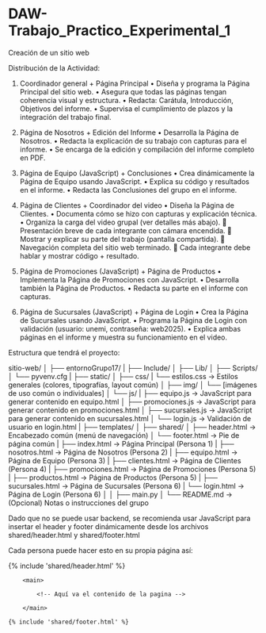 # DAW-Trabajo_Practico_Experimental_1
Creación de un sitio web

Distribución de la Actividad:
1.	Coordinador general + Página Principal
    •	Diseña y programa la Página Principal del sitio web.
    •	Asegura que todas las páginas tengan coherencia visual y estructura.
    •	Redacta: Carátula, Introducción, Objetivos del informe.
    •	Supervisa el cumplimiento de plazos y la integración del trabajo final.

2.	Página de Nosotros + Edición del Informe
    •	Desarrolla la Página de Nosotros.
    •	Redacta la explicación de su trabajo con capturas para el informe.
    •	Se encarga de la edición y compilación del informe completo en PDF.

3.	Página de Equipo (JavaScript) + Conclusiones
    •	Crea dinámicamente la Página de Equipo usando JavaScript.
    •	Explica su código y resultados en el informe.
    •	Redacta las Conclusiones del grupo en el informe.

4.	Página de Clientes + Coordinador del video
    •	Diseña la Página de Clientes.
    •	Documenta cómo se hizo con capturas y explicación técnica.
    •	Organiza la carga del video grupal (ver detalles más abajo).
        	Presentación breve de cada integrante con cámara encendida.
        	Mostrar y explicar su parte del trabajo (pantalla compartida).
        	Navegación completa del sitio web terminado.
        	Cada integrante debe hablar y mostrar código + resultado.

5.	Página de Promociones (JavaScript) + Página de Productos
    •	Implementa la Página de Promociones con JavaScript.
    •	Desarrolla también la Página de Productos.
    •	Redacta su parte en el informe con capturas.

6.	Página de Sucursales (JavaScript) + Página de Login
    •	Crea la Página de Sucursales usando JavaScript.
    •	Programa la Página de Login con validación (usuario: unemi, contraseña: web2025).
    •	Explica ambas páginas en el informe y muestra su funcionamiento en el video.


Estructura que tendrá el proyecto:

sitio-web/
│
├── entornoGrupo17/
|   ├── Include/
│   ├── Lib/
│   ├── Scripts/
│   └── pyvenv.cfg
|
├── static/
│   ├── css/
|       └── estilos.css            → Estilos generales (colores, tipografías, layout común)
│   ├── img/
│       └── [imágenes de uso común o individuales]
│   └── js/
|       ├── equipo.js              → JavaScript para generar contenido en equipo.html
│       ├── promociones.js         → JavaScript para generar contenido en promociones.html
│       ├── sucursales.js          → JavaScript para generar contenido en sucursales.html
│       └── login.js               → Validación de usuario en login.html
|
├── templates/
│   ├── shared/
│       ├── header.html            → Encabezado común (menú de navegación)
│       └── footer.html            → Pie de página común
|   ├── index.html                 → Página Principal (Persona 1)
|   ├── nosotros.html              → Página de Nosotros (Persona 2)
|   ├── equipo.html                → Página de Equipo (Persona 3)
|   ├── clientes.html              → Página de Clientes (Persona 4)
|   ├── promociones.html           → Página de Promociones (Persona 5)
|   ├──  productos.html            → Página de Productos (Persona 5)
|   ├── sucursales.html            → Página de Sucursales (Persona 6)
|   └── login.html                 → Página de Login (Persona 6)
│
│
├── main.py 
│
└── README.md                      → (Opcional) Notas o instrucciones del grupo

Dado que no se puede usar backend, se recomienda usar JavaScript para insertar el header y
footer dinámicamente desde los archivos shared/header.html y shared/footer.html

Cada persona puede hacer esto en su propia página así:

<body>
    {% include 'shared/header.html' %}
        
        <main>

            <!-- Aquí va el contenido de la pagina -->
            
        </main>
        
    {% include 'shared/footer.html' %}
</body>

